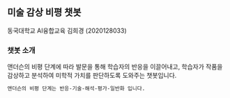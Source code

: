 ## 미술 감상 비평 챗봇

동국대학교 AI융합교육 김희경 (2020128033)

### 챗봇 소개

앤더슨의 비평 단계에 따라 발문을 통해 학습자의 반응을 이끌어내고, 학습자가 작품을 감상하고 분석하여 미학적 가치를 판단하도록 도와주는 챗봇입니다.

```markdown
앤더슨의 비평 단계는 반응-기술-해석-평가-일반화 입니다.

